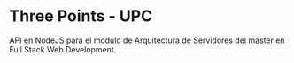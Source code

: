 # Three Points - UPC
API en NodeJS para el modulo de Arquitectura de Servidores del master en Full Stack Web Development.
